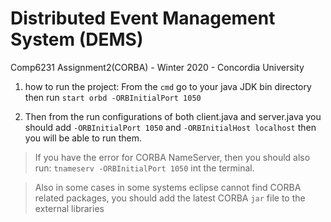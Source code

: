 # Distributed Event Management System (DEMS)
Comp6231 Assignment2(CORBA) - Winter 2020 - Concordia University

1. how to run the project:
From the `cmd` go to your java JDK  bin directory then run `start orbd -ORBInitialPort 1050`

2. Then from the run configurations of both client.java and server.java you should add `-ORBInitialPort 1050` and `-ORBInitialHost localhost` then you will be able to run them.

> If you have the error for CORBA NameServer, then you should also run: `tnameserv -ORBInitialPort 1050` int the terminal. 

> Also in some cases in some systems eclipse cannot find CORBA related packages, you should add the latest CORBA `jar` file to the external libraries
